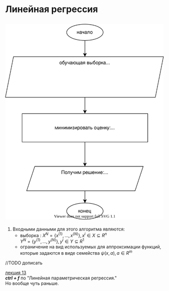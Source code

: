 # Линейная регрессия

## ![scheme](линейная%20регрессия.svg)

1) Входными данными для этого алгоритма являются:
   + выборка : $X^{N} = \{x^{(1)}, ... , x^{(N)} \}, x^i \in X \subseteq R^n$  
      $Y^{N} = \{y^{(1)}, ... , y^{(N)} \}, y^i \in Y \subseteq R^1$
   + ограничение на вид используемых для аппроксимации функций, которые задаются в виде семейства $\psi(x,a), a\in R^m$

//TODO дописать

[лекция 13](../лекции%20с%20мудла/../лекции%20с%20мудла/html/asPdf/Лекция%2013.html.pdf)  
**<i>ctrl + f</i>** по "Линейная параметрическая регрессия."  
Но вообще чуть раньше.
